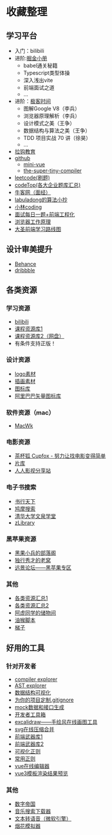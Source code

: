 # 收藏整理

## 学习平台

- 入门：bilibili
- 进阶:[掘金小册](https://juejin.cn/course)
	- babel通关秘籍
	- Typescript类型体操
	- 深入浅出vite
	- 前端面试之道
	- ...
- 进阶：[极客时间](https://time.geekbang.org/)
	- 图解Google V8（李兵）
	- 浏览器原理解析（李兵）
	- 设计模式之美（王争）
	- 数据结构与算法之美（王争）
	- TDD 项目实战 70 讲（徐昊）
	- ...
- [拉钩教育](https://kaiwu.lagou.com/)
- [github](https://github.com/)
	- [mini-vue](https://github.com/cuixiaorui/mini-vue)
	- [the-super-tiny-compiler](https://github.com/jamiebuilds/the-super-tiny-compiler)
- [leetcode(刷题)](https://leetcode.cn/)
- [codeTop(各大企业题库汇总)](https://codetop.cc/)
- [牛客网（面经）](https://www.nowcoder.com/)
- [labuladong的算法小抄](https://labuladong.gitee.io/algo/)
- [小林coding](https://www.xiaolincoding.com/)
- [面试每日一题+前端工程化](https://q.shanyue.tech/)
- [浏览器工作原理](https://www.html5rocks.com/zh/tutorials/internals/howbrowserswork/#Introduction)
- [大圣前端学习路线图](https://shengxinjing.cn/)

## 设计审美提升

- [Behance](https://www.behance.net/)
- [dribbble](https://dribbble.com/)

## 各类资源

### 学习资源

- [bilibili](https://www.bilibili.com/)
- [课程资源库1](https://tech.ziyuan.iters.cn/)
- [课程资源库2（网盘）](https://www.aliyundrive.com/s/f4pweefi4oE)
- 有条件支持正版！

### 设计资源

- [logo素材](https://www.logosc.cn/logo/)
- [插画素材](https://undraw.co/illustrations)
- [图标库](https://icones.js.org/)
- [阿里巴巴矢量图标库](https://www.iconfont.cn/)

### 软件资源（mac）

- [MacWk](https://macwk.com/)

### 电影资源

- [茶杯狐 Cupfox - 努力让找电影变得简单](https://ppxzy.cc/)
- [片库](https://www.pkmp4.com/)
- [人人影视分享站](https://yyets.dmesg.app/home)

### 电子书搜索

- [书行天下](https://www.sxpdf.com/)
- [鸠摩搜索](https://www.jiumodiary.com/)
- [清华大学文泉学堂](https://lib-nuanxin.wqxuetang.com/#/)
- [zLibrary](https://zh.z-lib.org/)

### 黑苹果资源

- [黑果小兵的部落阁](https://blog.daliansky.net/)
- [独行秀才的老窝](https://shuiyunxc.gitee.io/)
- [远景论坛——黑苹果专区](https://bbs.pcbeta.com/)

### 其他

- [各类资源汇总1](https://www.aliyundrive.com/s/f4pweefi4oE)
- [各类资源汇总2](https://docs.qq.com/sheet/DSlZmRHNtREpnaFFO?tab=BB08J2)
- [阿虚同学的储物间](https://axutongxue.com/)
- [油猴脚本](https://greasyfork.org/zh-CN)
- [梯子](https://www.520ssr.top/)

## 好用的工具

### 针对开发者

- [compiler explorer](https://gcc.godbolt.org/)
- [AST explorer](https://astexplorer.net/)
- [数据结构可视化](https://visualgo.net/zh)
- [为你的项目定制.gitignore](https://www.toptal.com/developers/gitignore)
- [mock数据和接口生成](https://mock.mengxuegu.com/login)
- [开发者工具箱](https://tool.lu/)
- [excalidraw——手绘风在线画图工具](https://excalidraw.com/)
- [svg在线压缩合并](https://www.zhangxinxu.com/sp/svgo/)
- [前端武器库1](https://wuqiku.buzuosheng.com/)
- [前端武器库2](https://devtool.tech/)
- [可视化正则](https://jex.im/regulex)
- [常用正则](https://any86.github.io/any-rule/)
- [vue在线编辑器](https://sfc.vuejs.org/)
- [vue3模板渲染结果预览](https://vue-next-template-explorer.netlify.app)

### 其他

- [数字帝国](https://zh.numberempire.com/)
- [音乐搜索下载器](http://www.musictool.top/)
- [文本转语音（微软引擎）](https://toolb.cn/microsoftspeech)
- [烟花模拟器](https://fireworks.nianbroken.top/)